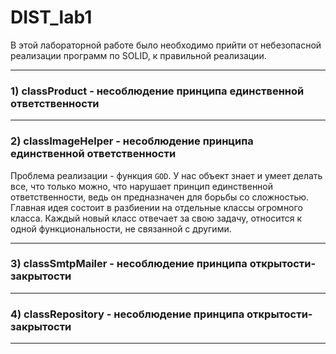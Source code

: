 # DIST_lab1
В этой лабораторной работе было необходимо прийти от небезопасной реализации программ по SOLID, к правильной реализации.

---
### **1) classProduct - несоблюдение принципа единственной ответственности**

---
### **2) classImageHelper - несоблюдение принципа единственной ответственности**
Проблема реализации - функция `GOD`.
У нас объект знает и умеет делать все, что только можно, что нарушает принцип единственной ответственности, ведь он предназначен для борьбы со сложностью.
Главная идея состоит в разбиении на отдельные классы огромного класса. Каждый новый класс отвечает за свою задачу, относится к одной функциональности, не связанной с другими.

---
### 3) classSmtpMailer - несоблюдение принципа открытости-закрытости

---
### 4) classRepository - несоблюдение принципа открытости-закрытости



---
